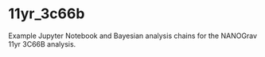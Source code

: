 # 11yr_3c66b
Example Jupyter Notebook and Bayesian analysis chains for the NANOGrav 11yr 3C66B analysis. 
